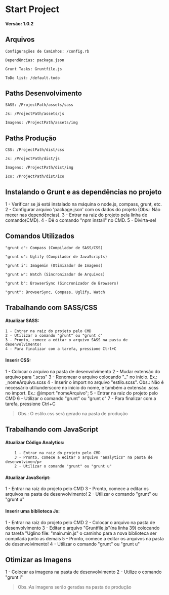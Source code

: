 <h1>Start Project</h1>
<h4>Versão: 1.0.2</h4>

<h2>Arquivos</h2>
<pre lang="shell"><code>Configurações de Caminhos: /config.rb</code></pre>
<pre lang="shell"><code>Dependências: package.json</code></pre>
<pre lang="shell"><code>Grunt Tasks: Gruntfile.js</code></pre>
<pre lang="shell"><code>ToDo list: /default.todo</code></pre>

<h2>Paths Desenvolvimento</h2>
<pre lang="shell"><code>SASS: /ProjectPath/assets/sass</code></pre>
<pre lang="shell"><code>Js: /ProjectPath/assets/js</code></pre>
<pre lang="shell"><code>Imagens: /ProjectPath/assets/img</code></pre>

<h2>Paths Produção</h2>
<pre lang="shell"><code>CSS: /ProjectPath/dist/css</code></pre>
<pre lang="shell"><code>Js: /ProjectPath/dist/js</code></pre>
<pre lang="shell"><code>Imagens: /ProjectPath/dist/img</code></pre>
<pre lang="shell"><code>Ico: /ProjectPath/dist/ico</code></pre>



<h2>Instalando o Grunt e as dependências no projeto</h2>
	1 - Verificar se já está instalado na máquina o node.js, compass, grunt, etc.
	2 - Configurar arquivo 'package.json' com os dados do projeto (Obs.: Não mexer nas dependências).
	3 - Entrar na raiz do projeto pela linha de comando(CMD).
	4 - Dê o comando "npm install" no CMD.
	5 - Divirta-se!


<h2>Comandos Utilizados</h2>
<pre lang="shell"><code>"grunt c": Compass (Compilador de SASS/CSS)</code></pre>
<pre lang="shell"><code>"grunt u": Uglify (Compilador de JavaScripts)</code></pre>
<pre lang="shell"><code>"grunt i": Imagemin (Otimizador de Imagens)</code></pre>
<pre lang="shell"><code>"grunt w": Watch (Sincronizador de Arquivos)</code></pre>
<pre lang="shell"><code>"grunt b": BrowserSync (Sincronizador de Browsers)</code></pre>
<pre lang="shell"><code>"grunt": BrowserSync, Compass, Uglify, Watch</code></pre>


<h2>Trabalhando com SASS/CSS</h2>
<h4>Atualizar SASS:</h4>

	1 - Entrar na raiz do projeto pelo CMD
	2 - Utilizar o comando "grunt" ou "grunt c"
	3 - Pronto, comece a editar o arquivo SASS na pasta de desenvolvimento!
	4 - Para finalizar com a tarefa, pressione Ctrl+C
	
<h4>Inserir CSS:</h4>
	1 - Colocar o arquivo na pasta de desenvolvimento
	2 - Mudar extensão do arquivo para ".scss"
	3 - Renomear o arquivo colocando "_" no inicio. Ex.: _nomeArquivo.scss
	4 - Inserir o import no arquivo "estilo.scss". Obs.: Não é necessário utiliunderscore no início do nome, e também a extensão .scss no import. Ex.: @import "nomeArquivo";
	5 - Entrar na raiz do projeto pelo CMD
	6 - Utilizar o comando "grunt" ou "grunt c"
	7 - Para finalizar com a tarefa, pressione Ctrl+C

<blockquote><p>Obs.: O estilo.css será gerado na pasta de produção</p></blockquote>


<h2>Trabalhando com JavaScript</h2>
<h4>Atualizar Código Analytics:</h4>

		1 - Entrar na raiz do projeto pelo CMD
		3 - Pronto, comece a editar o arquivo "analytics" na pasta de desenvolvimen/p>
		2 - Utilizar o comando "grunt" ou "grunt u"
<h4>Atualizar JavaScript:</h4>
		1 - Entrar na raiz do projeto pelo CMD
		3 - Pronto, comece a editar os arquivos na pasta de desenvolvimento!
		2 - Utilizar o comando "grunt" ou "grunt u"
<h4>Inserir uma biblioteca Js:</h4>
		1 - Entrar na raiz do projeto pelo CMD
		2 - Colocar o arquivo na pasta de desenvolvimento
		3 - Editar o arquivo "Gruntfile.js"(na linha 39) colocando na tarefa "Uglino file: "main.min.js" o caminho para a nova biblioteca ser compilada junto as demais
		5 - Pronto, comece a editar os arquivos na pasta de desenvolvimento!
		4 - Utilizar o comando "grunt" ou "grunt u"


<h2>Otimizar as Imagens</h2>
	1 - Colocar as imagens na pasta de desenvolvimento
	2 - Utilize o comando "grunt i"
	
<blockquote>Obs.:As imagens serão geradas na pasta de produção</blockquote>